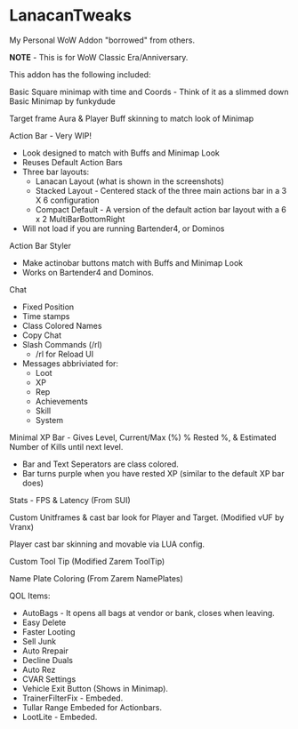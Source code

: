 # LanacanTweaks
My Personal WoW Addon "borrowed" from others. 

**NOTE** - This is for WoW Classic Era/Anniversary. 

This addon has the following included:

Basic Square minimap with time and Coords - Think of it as a slimmed down Basic Minimap by funkydude

Target frame Aura & Player Buff skinning to match look of Minimap

Action Bar - Very WIP!
  - Look designed to match with Buffs and Minimap Look
  - Reuses Default Action Bars
  - Three bar layouts:
      - Lanacan Layout (what is shown in the screenshots)
      - Stacked Layout - Centered stack of the three main actions bar in a 3 X 6 configuration
      - Compact Default - A version of the default action bar layout with a 6 x 2 MultiBarBottomRight
  - Will not load if you are running Bartender4, or Dominos
    
Action Bar Styler
  - Make actinobar buttons match with Buffs and Minimap Look
  - Works on Bartender4 and Dominos. 

Chat
  - Fixed Position
  - Time stamps
  - Class Colored Names
  - Copy Chat
  - Slash Commands (/rl)
    - /rl for Reload UI    
  - Messages abbriviated for:
    - Loot
    - XP
    - Rep
    - Achievements
    - Skill
    - System

Minimal XP Bar - Gives Level, Current/Max (%) % Rested %, & Estimated Number of Kills until next level. 
  - Bar and Text Seperators are class colored.
  - Bar turns purple when you have rested XP (similar to the default XP bar does)

Stats - FPS & Latency (From SUI)

Custom Unitframes & cast bar look for Player and Target. (Modified vUF by Vranx)

Player cast bar skinning and movable via LUA config. 

Custom Tool Tip (Modified Zarem ToolTip)

Name Plate Coloring (From Zarem NamePlates)

QOL Items:
 - AutoBags - It opens all bags at vendor or bank, closes when leaving.
 - Easy Delete 
 - Faster Looting
 - Sell Junk
 - Auto Rrepair
 - Decline Duals
 - Auto Rez
 - CVAR Settings
 - Vehicle Exit Button (Shows in Minimap).
 - TrainerFilterFix - Embeded.
 - Tullar Range Embeded for Actionbars. 
 - LootLite - Embeded.
